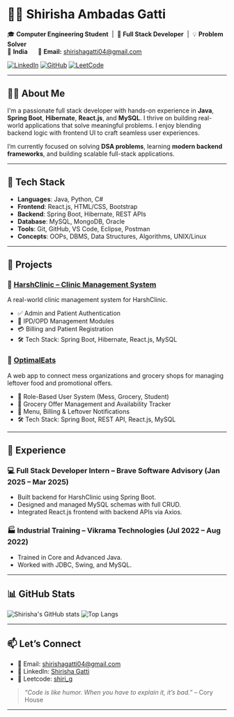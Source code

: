 # 👩‍💻 Shirisha Ambadas Gatti

🎓 **Computer Engineering Student**&nbsp;&nbsp;|&nbsp;&nbsp;🔧 **Full Stack Developer**&nbsp;&nbsp;|&nbsp;&nbsp;💡 **Problem Solver**  
📍 **India** &nbsp;&nbsp;&nbsp;&nbsp; 📧 **Email:** [shirishagatti04@gmail.com](mailto:shirishagatti04@gmail.com)

[![LinkedIn](https://img.shields.io/badge/-LinkedIn-0A66C2?logo=linkedin&style=flat-square&logoColor=white)](https://www.linkedin.com/in/shirisha-gatti-a78390245/)
[![GitHub](https://img.shields.io/badge/-GitHub-181717?logo=github&style=flat-square&logoColor=white)](https://github.com/ShirishaGatti)
[![LeetCode](https://img.shields.io/badge/-LeetCode-FFA116?logo=leetcode&style=flat-square&logoColor=white)](https://leetcode.com/u/shiri_g/)

---


## 👩‍💻 About Me

I'm a passionate full stack developer with hands-on experience in **Java**, **Spring Boot**, **Hibernate**, **React.js**, and **MySQL**. I thrive on building real-world applications that solve meaningful problems. I enjoy blending backend logic with frontend UI to craft seamless user experiences.

I’m currently focused on solving **DSA problems**, learning **modern backend frameworks**, and building scalable full-stack applications.

---

## 🚀 Tech Stack

- **Languages**: Java, Python, C#
- **Frontend**: React.js, HTML/CSS, Bootstrap
- **Backend**: Spring Boot, Hibernate, REST APIs
- **Database**: MySQL, MongoDB, Oracle
- **Tools**: Git, GitHub, VS Code, Eclipse, Postman
- **Concepts**: OOPs, DBMS, Data Structures, Algorithms, UNIX/Linux

---

## 💼 Projects

### 🔹 [HarshClinic – Clinic Management System](https://github.com/ShirishaGatti/harsh.git)
A real-world clinic management system for HarshClinic.

- ✅ Admin and Patient Authentication
- 🏥 IPD/OPD Management Modules
- 💳 Billing and Patient Registration
- 🛠️ Tech Stack: Spring Boot, Hibernate, React.js, MySQL

### 🔹 [OptimalEats](https://github.com/ShirishaGatti/oprimalEats-backend.git)
A web app to connect mess organizations and grocery shops for managing leftover food and promotional offers.

- 🔄 Role-Based User System (Mess, Grocery, Student)
- 🛒 Grocery Offer Management and Availability Tracker
- 🧾 Menu, Billing & Leftover Notifications
- 🛠️ Tech Stack: Spring Boot, REST API, React.js, MySQL

---

## 🏢 Experience

### 💻 Full Stack Developer Intern – Brave Software Advisory (Jan 2025 – Mar 2025)
- Built backend for HarshClinic using Spring Boot.
- Designed and managed MySQL schemas with full CRUD.
- Integrated React.js frontend with backend APIs via Axios.

### 🏭 Industrial Training – Vikrama Technologies (Jul 2022 – Aug 2022)
- Trained in Core and Advanced Java.
- Worked with JDBC, Swing, and MySQL.


---

## 📊 GitHub Stats

![Shirisha's GitHub stats](https://github-readme-stats.vercel.app/api?username=ShirishaGatti&show_icons=true&theme=radical)
![Top Langs](https://github-readme-stats.vercel.app/api/top-langs/?username=ShirishaGatti&layout=compact&theme=radical)

---

## 📫 Let’s Connect

- 💌 Email: shirishagatti04@gmail.com  
- 🔗 LinkedIn: [Shirisha Gatti](http://linkedin.com/in/shirisha-gatti-a78390245/)  
- 🧠 Leetcode: [shiri_g](https://leetcode.com/u/shiri_g/)

> *“Code is like humor. When you have to explain it, it’s bad.”* – Cory House

---
